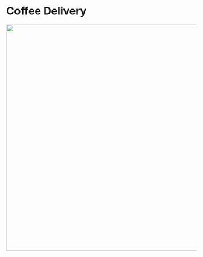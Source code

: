 # Coffee Delivery

<div align="center">
  <img width="600" src="https://user-images.githubusercontent.com/86172286/225808912-54f40e6b-27fb-4c04-b1ea-726638dae9ad.gif">
</div>
